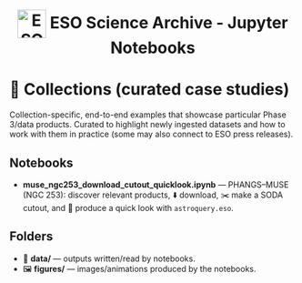 <h1 style="text-align: center;">
  <img src="http://archive.eso.org/i/esologo.png" alt="ESO Logo" width="50" style="vertical-align: middle;">
  ESO Science Archive - Jupyter Notebooks
</h1>

# 🌌 Collections (curated case studies)

Collection-specific, end-to-end examples that showcase particular Phase 3/data products.
Curated to highlight newly ingested datasets and how to work with them in practice
(some may also connect to ESO press releases).

## Notebooks
- **muse_ngc253_download_cutout_quicklook.ipynb** — PHANGS–MUSE (NGC 253): discover relevant products,
  ⬇️ download, ✂️ make a SODA cutout, and 🔎 produce a quick look with `astroquery.eso`.

## Folders
- 📁 **data/** — outputs written/read by notebooks.
- 🖼️ **figures/** — images/animations produced by the notebooks.